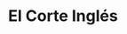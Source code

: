 ---
title: "El Corte Inglés"
url: /madrid/el-corte-ingles-calle-de-raimundo-fernandez-villaverde-2/
shop: Warenhaus
---